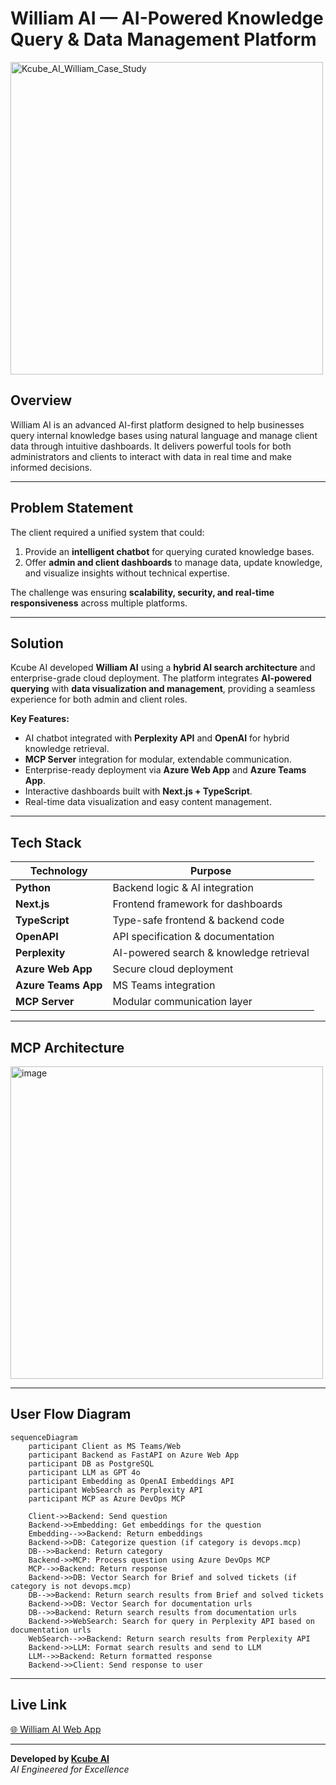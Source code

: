 # William AI — AI-Powered Knowledge Query & Data Management Platform

<img width="500" height="500" alt="Kcube_AI_William_Case_Study" src="https://github.com/user-attachments/assets/d614e3b6-5b08-4258-9a3a-8b30be0b0c68" />


## Overview
William AI is an advanced AI-first platform designed to help businesses query internal knowledge bases using natural language and manage client data through intuitive dashboards. It delivers powerful tools for both administrators and clients to interact with data in real time and make informed decisions.

---

## Problem Statement
The client required a unified system that could:
1. Provide an **intelligent chatbot** for querying curated knowledge bases.
2. Offer **admin and client dashboards** to manage data, update knowledge, and visualize insights without technical expertise.

The challenge was ensuring **scalability, security, and real-time responsiveness** across multiple platforms.

---

## Solution
Kcube AI developed **William AI** using a **hybrid AI search architecture** and enterprise-grade cloud deployment. The platform integrates **AI-powered querying** with **data visualization and management**, providing a seamless experience for both admin and client roles.


**Key Features:**
- AI chatbot integrated with **Perplexity API** and **OpenAI** for hybrid knowledge retrieval.
- **MCP Server** integration for modular, extendable communication.
- Enterprise-ready deployment via **Azure Web App** and **Azure Teams App**.
- Interactive dashboards built with **Next.js + TypeScript**.
- Real-time data visualization and easy content management.

---

## Tech Stack
| Technology      | Purpose |
|-----------------|---------|
| **Python**      | Backend logic & AI integration |
| **Next.js**     | Frontend framework for dashboards |
| **TypeScript**  | Type-safe frontend & backend code |
| **OpenAPI**     | API specification & documentation |
| **Perplexity**  | AI-powered search & knowledge retrieval |
| **Azure Web App** | Secure cloud deployment |
| **Azure Teams App** | MS Teams integration |
| **MCP Server**  | Modular communication layer |

---
## MCP Architecture

<img width="500" height="500" alt="image" src="https://github.com/user-attachments/assets/3ed6f7fb-0296-402c-a3ca-a5076d821965" />



---

## User Flow Diagram

```mermaid
sequenceDiagram
    participant Client as MS Teams/Web
    participant Backend as FastAPI on Azure Web App
    participant DB as PostgreSQL
    participant LLM as GPT 4o
    participant Embedding as OpenAI Embeddings API
    participant WebSearch as Perplexity API
    participant MCP as Azure DevOps MCP

    Client->>Backend: Send question
    Backend->>Embedding: Get embeddings for the question
    Embedding-->>Backend: Return embeddings
    Backend->>DB: Categorize question (if category is devops.mcp)
    DB-->>Backend: Return category
    Backend->>MCP: Process question using Azure DevOps MCP
    MCP-->>Backend: Return response
    Backend->>DB: Vector Search for Brief and solved tickets (if category is not devops.mcp)
    DB-->>Backend: Return search results from Brief and solved tickets
    Backend->>DB: Vector Search for documentation urls
    DB-->>Backend: Return search results from documentation urls
    Backend->>WebSearch: Search for query in Perplexity API based on documentation urls
    WebSearch-->>Backend: Return search results from Perplexity API
    Backend->>LLM: Format search results and send to LLM
    LLM-->>Backend: Return formatted response
    Backend->>Client: Send response to user
```


---
## Live Link
[🌐 William AI Web App](https://william-ai-webapp-dev.azurewebsites.net/)

---

**Developed by [Kcube AI](https://kcube.ai)**  
*AI Engineered for Excellence*
